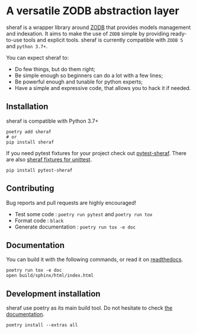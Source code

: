 # A versatile ZODB abstraction layer

sheraf is a wrapper library around [ZODB](https://www.zodb.org) that provides models management and indexation. It aims to make the use of `ZODB` simple by providing ready-to-use tools and explicit tools. sheraf is currently compatible with `ZODB 5` and `python 3.7+`.

You can expect sheraf to:

- Do few things, but do them right;
- Be simple enough so beginners can do a lot with a few lines;
- Be powerful enough and tunable for python experts;
- Have a simple and expressive code, that allows you to hack it if needed.

## Installation

sheraf is compatible with Python 3.7+

    poetry add sheraf
    # or
    pip install sheraf

If you need pytest fixtures for your project check out [pytest-sheraf](https://gitlab.com/yaal/pytest-sheraf). There are also [sheraf fixtures for unittest](https://gitlab.com/yaal/unittest-sheraf).

    pip install pytest-sheraf

## Contributing

Bug reports and pull requests are highly encouraged!

 - Test some code : `poetry run pytest` and `poetry run tox`
 - Format code : `black`
 - Generate documentation : `poetry run tox -e doc`

## Documentation

You can build it with the following commands, or read it on [readthedocs](https://sheraf.readthedocs.io/en/latest/).

    poetry run tox -e doc
    open build/sphinx/html/index.html

## Development installation

sheraf use poetry as its main build tool. Do not hesitate to check [the documentation](https://python-poetry.org/docs/).

    poetry install --extras all

